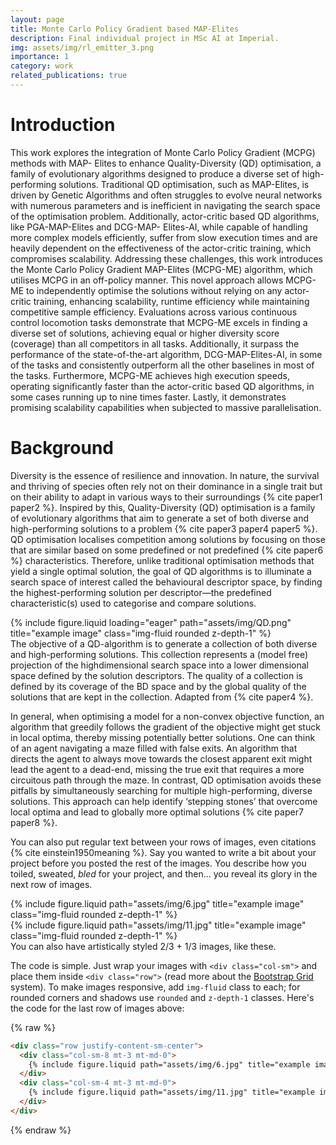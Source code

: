 ```yaml
---
layout: page
title: Monte Carlo Policy Gradient based MAP-Elites
description: Final individual project in MSc AI at Imperial.
img: assets/img/rl_emitter_3.png
importance: 1
category: work
related_publications: true
---
```

# Introduction
This work explores the integration of Monte Carlo Policy Gradient (MCPG) methods with MAP- Elites to enhance Quality-Diversity (QD) optimisation, a family of evolutionary algorithms designed to produce a diverse set of high-performing solutions. Traditional QD optimisation, such as MAP-Elites, is driven by Genetic Algorithms and often struggles to evolve neural networks with numerous parameters and is inefficient in navigating the search space of the optimisation problem. Additionally, actor-critic based QD algorithms, like PGA-MAP-Elites and DCG-MAP- Elites-AI, while capable of handling more complex models efficiently, suffer from slow execution times and are heavily dependent on the effectiveness of the actor-critic training, which compromises scalability. Addressing these challenges, this work introduces the Monte Carlo Policy Gradient MAP-Elites (MCPG-ME) algorithm, which utilises MCPG in an off-policy manner. This novel approach allows MCPG-ME to independently optimise the solutions without relying on any actor-critic training, enhancing scalability, runtime efficiency while maintaining competitive sample efficiency. Evaluations across various continuous control locomotion tasks demonstrate that MCPG-ME excels in finding a diverse set of solutions, achieving equal or higher diversity score (coverage) than all competitors in all tasks. Additionally, it surpass the performance of the state-of-the-art algorithm, DCG-MAP-Elites-AI, in some of the tasks and consistently outperform all the other baselines in most of the tasks. Furthermore, MCPG-ME achieves high execution speeds, operating significantly faster than the actor-critic based QD algorithms, in some cases running up to nine times faster. Lastly, it demonstrates promising scalability capabilities when subjected to massive parallelisation.

# Background 
Diversity is the essence of resilience and innovation. In nature, the survival and thriving of
species often rely not on their dominance in a single trait but on their ability to adapt in various
ways to their surroundings {% cite paper1 paper2 %}. Inspired by this, Quality-Diversity (QD) optimisation is a
family of evolutionary algorithms that aim to generate a set of both diverse and high-performing
solutions to a problem {% cite paper3 paper4 paper5 %}. QD optimisation localises competition among solutions by
focusing on those that are similar based on some predefined or not predefined {% cite paper6 %} characteristics. Therefore, unlike traditional optimisation methods that yield a single optimal solution, the
goal of QD algorithms is to illuminate a search space of interest called the behavioural descriptor
space, by finding the highest-performing solution per descriptor—the predefined characteristic(s) used to categorise and compare solutions. 

<div class="row">
    <div class="col-sm mt-3 mt-md-0">
        {% include figure.liquid loading="eager" path="assets/img/QD.png" title="example image" class="img-fluid rounded z-depth-1" %}
    </div>
</div>
<div class="caption">
    The objective of a QD-algorithm is to generate a collection of both diverse and high-performing solutions. This collection represents a (model free) projection of the highdimensional search space into a lower dimensional space defined by the solution descriptors. The quality of a collection is defined by its coverage of the BD space and by the global quality of the solutions that are kept in the collection. Adapted from {% cite paper4 %}.
</div>

In general, when optimising a model for a non-convex objective function, an algorithm that greedily follows the gradient of the objective might get stuck in local optima, thereby missing potentially better solutions. One can think of an agent navigating a maze filled with false exits. An algorithm that directs the agent to always move towards the closest apparent exit might lead the agent to a dead-end, missing the true exit that requires a more circuitous path through the maze. In contrast, QD optimisation avoids these pitfalls by simultaneously searching for multiple high-performing, diverse solutions. This approach can help identify ‘stepping stones’ that overcome local optima and lead to globally more optimal solutions {% cite paper7 paper8 %}.



You can also put regular text between your rows of images, even citations {% cite einstein1950meaning %}.
Say you wanted to write a bit about your project before you posted the rest of the images.
You describe how you toiled, sweated, _bled_ for your project, and then... you reveal its glory in the next row of images.

<div class="row justify-content-sm-center">
    <div class="col-sm-8 mt-3 mt-md-0">
        {% include figure.liquid path="assets/img/6.jpg" title="example image" class="img-fluid rounded z-depth-1" %}
    </div>
    <div class="col-sm-4 mt-3 mt-md-0">
        {% include figure.liquid path="assets/img/11.jpg" title="example image" class="img-fluid rounded z-depth-1" %}
    </div>
</div>
<div class="caption">
    You can also have artistically styled 2/3 + 1/3 images, like these.
</div>

The code is simple.
Just wrap your images with `<div class="col-sm">` and place them inside `<div class="row">` (read more about the <a href="https://getbootstrap.com/docs/4.4/layout/grid/">Bootstrap Grid</a> system).
To make images responsive, add `img-fluid` class to each; for rounded corners and shadows use `rounded` and `z-depth-1` classes.
Here's the code for the last row of images above:

{% raw %}

```html
<div class="row justify-content-sm-center">
  <div class="col-sm-8 mt-3 mt-md-0">
    {% include figure.liquid path="assets/img/6.jpg" title="example image" class="img-fluid rounded z-depth-1" %}
  </div>
  <div class="col-sm-4 mt-3 mt-md-0">
    {% include figure.liquid path="assets/img/11.jpg" title="example image" class="img-fluid rounded z-depth-1" %}
  </div>
</div>
```

{% endraw %}
